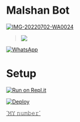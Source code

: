# Malshan Bot


<a href="https://ibb.co/wccTrM7"><img src="https://i.ibb.co/nPPT8zB/IMG-20220702-WA0024.jpg" alt="IMG-20220702-WA0024" border="0" /></a>
 
<p align="center">

> <a href="https://youtube.com/channel/UChP2lplECA2eZGCYLy_QeRA"><img src="https://img.shields.io/badge/Tutorial-Video-ff0000?style=for-the-badge&logo=youtube&logoColor=ff000000&link=https://www.youtube.com/c/BOTINDO" /><br>

<a href="https://chat.whatsapp.com/LWOdea4zvErAHkLNuAQkoP"><img alt="WhatsApp" src="https://img.shields.io/badge/-Whatsapp%20Group-lightgrey?style=for-the-badge&logo=whatsapp&logoColor=white"/></a>

# Setup

[![Run on Repl.it](https://repl.it/badge/github/quiec/whatsAlfa)](https://replit.com/@black-pantherpa/Malshan-Bot?v=1)

[![Deploy](https://www.herokucdn.com/deploy/button.svg)](https://www.herokuapp.com)

[´𝙼𝚈 𝚗𝚞𝚖𝚋𝚎𝚛´](http://wa.me/94771573168)
